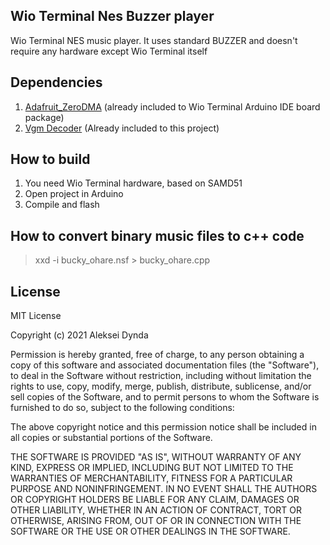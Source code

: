 ## Wio Terminal Nes Buzzer player

Wio Terminal NES music player. It uses standard BUZZER and doesn't require any
hardware except Wio Terminal itself

## Dependencies

1. [Adafruit_ZeroDMA](https://github.com/adafruit/Adafruit_ZeroDMA) (already included to Wio Terminal Arduino IDE board package)
2. [Vgm Decoder](https://github.com/lexus2k/vgm_decoder/tree/arduino) (Already included to this project)

## How to build

1. You need Wio Terminal hardware, based on SAMD51
2. Open project in Arduino
3. Compile and flash

## How to convert binary music files to c++ code

> xxd -i bucky_ohare.nsf > bucky_ohare.cpp


## License

MIT License

Copyright (c) 2021 Aleksei Dynda

Permission is hereby granted, free of charge, to any person obtaining a copy
of this software and associated documentation files (the "Software"), to deal
in the Software without restriction, including without limitation the rights
to use, copy, modify, merge, publish, distribute, sublicense, and/or sell
copies of the Software, and to permit persons to whom the Software is
furnished to do so, subject to the following conditions:

The above copyright notice and this permission notice shall be included in all
copies or substantial portions of the Software.

THE SOFTWARE IS PROVIDED "AS IS", WITHOUT WARRANTY OF ANY KIND, EXPRESS OR
IMPLIED, INCLUDING BUT NOT LIMITED TO THE WARRANTIES OF MERCHANTABILITY,
FITNESS FOR A PARTICULAR PURPOSE AND NONINFRINGEMENT. IN NO EVENT SHALL THE
AUTHORS OR COPYRIGHT HOLDERS BE LIABLE FOR ANY CLAIM, DAMAGES OR OTHER
LIABILITY, WHETHER IN AN ACTION OF CONTRACT, TORT OR OTHERWISE, ARISING FROM,
OUT OF OR IN CONNECTION WITH THE SOFTWARE OR THE USE OR OTHER DEALINGS IN THE
SOFTWARE.
